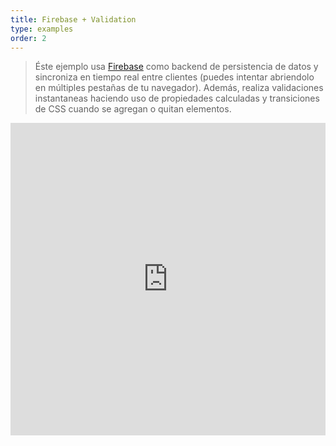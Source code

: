 ```yaml
---
title: Firebase + Validation
type: examples
order: 2
---
```


> Éste ejemplo usa [Firebase](https://firebase.google.com/) como backend de persistencia de datos y sincroniza en tiempo real entre clientes (puedes intentar abriendolo en múltiples pestañas de tu navegador). Además, realiza validaciones instantaneas haciendo uso de propiedades calculadas y transiciones de CSS cuando se agregan o quitan elementos.

<iframe width="100%" height="500" src="https://jsfiddle.net/chrisvfritz/pyLbpzzx/embedded/result,html,js,css" allowfullscreen="allowfullscreen" frameborder="0"></iframe>
